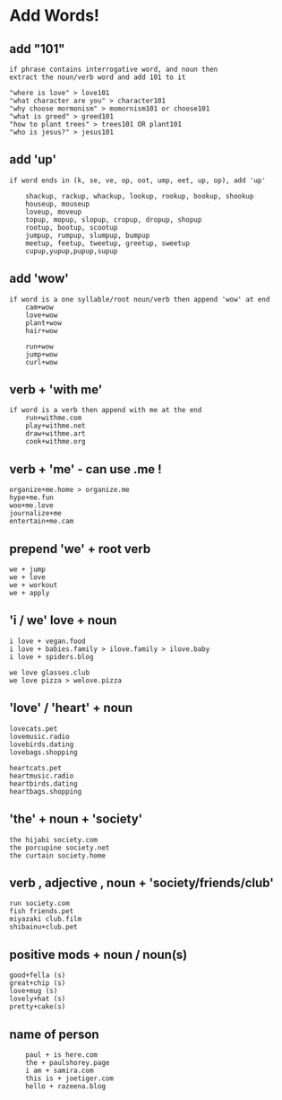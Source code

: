 # Add Words!

## add "101"

```text
if phrase contains interrogative word, and noun then 
extract the noun/verb word and add 101 to it

"where is love" > love101
"what character are you" > character101
"why choose mormonism" > momornism101 or choose101
"what is greed" > greed101
"how to plant trees" > trees101 OR plant101
"who is jesus?" > jesus101
```

## add 'up'

```text
if word ends in (k, se, ve, op, oot, ump, eet, up, op), add 'up'

    shackup, rackup, whackup, lookup, rookup, bookup, shookup
    houseup, mouseup
    loveup, moveup
    topup, mopup, slopup, cropup, dropup, shopup
    rootup, bootup, scootup
    jumpup, rumpup, slumpup, bumpup
    meetup, feetup, tweetup, greetup, sweetup
    cupup,yupup,pupup,supup  
```

## add 'wow'

```text
if word is a one syllable/root noun/verb then append 'wow' at end
    cam+wow
    love+wow
    plant+wow
    hair+wow
    
    run+wow
    jump+wow
    curl+wow
```

## verb + 'with me'

```text
if word is a verb then append with me at the end
    run+withme.com
    play+withme.net
    draw+withme.art
    cook+withme.org
```

## verb + 'me' - can use .me !

```text
organize+me.home > organize.me
hype+me.fun
woo+me.love
journalize+me 
entertain+me.cam
```

## prepend 'we' + root verb

```text
we + jump
we + love 
we + workout
we + apply
```

## 'i / we' love + noun

```text
i love + vegan.food
i love + babies.family > ilove.family > ilove.baby
i love + spiders.blog

we love glasses.club
we love pizza > welove.pizza
```

## 'love' / 'heart' + noun

```text
lovecats.pet
lovemusic.radio
lovebirds.dating
lovebags.shopping

heartcats.pet
heartmusic.radio
heartbirds.dating
heartbags.shopping
```

## 'the' + noun + 'society'

```text
the hijabi society.com
the porcupine society.net
the curtain society.home
```

## verb , adjective , noun + 'society/friends/club'

```text
run society.com
fish friends.pet
miyazaki club.film
shibainu+club.pet
```

## positive mods + noun / noun\(s\)

```text
good+fella (s)
great+chip (s)
love+mug (s)
lovely+hat (s)
pretty+cake(s)
```

## name of person

```text
    paul + is here.com
    the + paulshorey.page
    i am + samira.com
    this is + joetiger.com
    hello + razeena.blog
```

